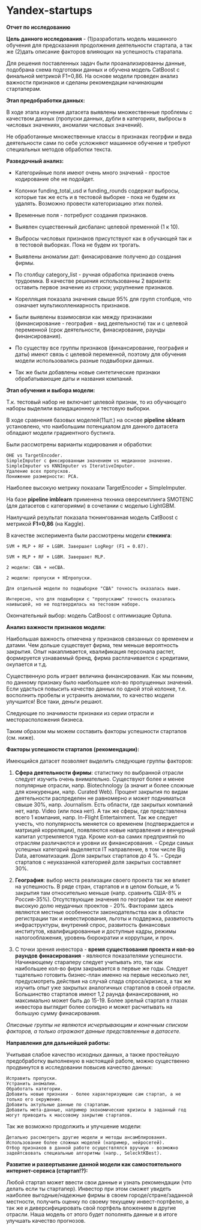 # Yandex-startups
**Отчет по исследованию**

**Цель данного исследования** - (1)разработать модель машинного обучения для предсказания продолжения деятельности стартапа, а так же (2)дать описание факторов влияющих на успешность старатапа.

Для решения поставленных задач были проанализированны данные, подобрана схема подготовки данных и обучена модель CatBoost с финальной метрикой F1=0,86. На основе модели проведен анализ важности признаков и сделаны рекомендации начинающим стартаперам.

**Этап предобработки данных:**

В ходе этапа изучения датасета выявлены множественные проблемы с качеством данных (пропуски данных, дубли в категориях, выбросы в числовых значениях, аномалии числовых значений).

Не обработанные множественные классы в признаках геогрфии и вида деятельности сами по себе усложняют машинное обучение и требуют специальных методов обработки текста.

**Разведочный анализ:**

  -  Категорийные поля имеют очень много значений - простое кодирование ohe не подойдет.

  -  Колонки funding_total_usd и funding_rounds содержат выбросы, которые так же есть и в тестовой выборке - пока не будем их удалять. Возможно провести категоризацию этих полей.

  -  Временные поля - потребуют создания признаков.

  -  Выявлен существенный дисбаланс целевой пременной (1 к 10).

  -  Выбросы числовых признаков присутствуют как в обучающей так и в тестовой выборках. Пока не будем их трогать.

  -  Выявлены аномалии дат: финасирование получено до создания фирмы.

  -  По столбцу category_list - ручная обработка признаков очень трудоемка. В качестве решения использованны 2 варианта: оставить первое значение из строки; укрупнение признаков.

  -  Корелляция показала значения свыше 95% для групп столбцов, что означает мультиколлениарность признаков.

  -  Были выявлены взаимосвязи как между признаками (финансирование - география - вид деятельности) так и с целевой переменной (срок деятельности, финасирование, раунды финансирования).

  -  По существу все группы признаков (финансирование, география и даты) имеют связь с целевой переменной, поэтому для обучения модели использовались разные подвыборки данных.

  -  Так же были добавлены новые синтетические признаки обрабатывающие даты и названия компаний.

**Этап обучения и выбора модели:**

Т.к. тестовый набор не включает целевой признак, то из обучающего наборы выделили валидационнюу и тестовую выборки.

В ходе сравнения базовых моделей(11шт.) на основе **pipeline sklearn** установлено, что наибольшим потенциалом для данного датасета обладают модели градиентного бустинга.

Были рассмотрены варианты кодирования и обработки:

    OHE vs TargetEncoder.
    SimpleImputer с фиксированным значением vs медианное значение.
    SimpleImputer vs KNNImputer vs IterativeImputer.
    Удаление всех пропусков.
    Понижение размерности: PCA.

Наиболее высокую метрику показали TargetEncoder + SimpleImputer.

На базе **pipeline imblearn** применена техника оверсемплинга SMOTENC (для датасетов с категориями) в сочетании с моделью LightGBM.

Наилучший результат показала тюнингованная модель CatBoost с метрикой **F1=0,86** (на Kaggle).

В качестве эксперимента были рассмотрены модели **стекинга**:

    SVM + MLP + RF + LGBM. Завершает LogRegr (F1 = 0.87).

    SVM + MLP + RF + LGBM. Завершает MLP.

    2 модели: США + неСША.

    2 модели: пропуски + НЕпропуски.

    Для отдельной модели по подвыборке "США" точность оказалась выше.

    Интересно, что для подвыборки с "пропусками" точность оказалась наивысшей, но не подтвердилась на тестовом наборе.

Окончательный выбор: модель CatBoost с оптимизацие Optuna.

**Анализ важности признаков модели:**

Наибольшая важность отмечена у признаков связанных со временем и датами. Чем дольше существует фирма, тем меньше вероятность закрытия. Опыт накапливается, квалификация персонала растет, формируется узнаваемый бренд, фирма расплачивается с кредитами, окупается и т.д.

Существенную роль играет величина финансирования. Как мы помним, по данному признаку было наибольшее кол-во пропущенных значений. Если удасться повысить качество данных по одной этой колонке, т.е. восполнить пробелы и устранить аномалии, то качество модели улучшится! Все таки, деньги решают.

Следующие по значимости признаки из серии отрасли и месторасположения бизнеса.

Таким образом мы можем составить факторы успешности стартапов (см. ниже).

**Факторы успешности стартапов (рекомендации):**

Имеющийся датасет позволяет выделить следующие группы факторов:

1. **Сфера деятельности фирмы**: статистику по выбранной отрасли следует изучить очень внимательно. Существуют более и менее популярные отрасли, напр. Biotechnology (а значит и более сложные для конкуренции, напр. Curated Web). Процент закрытия по видам деятельности распределен не равномерно и может подниматься свыше 30%, напр. Journalism. Есть области, где закрытых компаний нет, напр. Video (или пока нет). А так же сферы, где представлена всего 1 компания, напр. In-Flight Entertainment. Так же следует учесть, что популярность меняется со временем (подтверждается и матрицей корреляции), появляются новые направления и венчурный капитал устремляется туда. Кроме кол-ва самих предприятий по отраслям различаются и уровни их финансирования.
       - Среди самых успешных категорий выделяется IT направление, в том числе Big Data, автоматизация. Доля закрытых стартапов до 4 %.
       - Среди стартапов с неуказанной категорией доля закрытых составляет 30%.

2. **География**: выбор места реализации своего проекта так же влияет на успешность. В ряде стран, стартапов и в целом больше, и % закрытия там относительно меньше (напр. сравнить США-8% и Россия-35%). Отсутствующие значения по географии так же имеют высокую долю неудачных проектов - 20%. Факторами здесь являются местные особенности законодательства как в области регистрации так и инвестирования, льготы и поддержка, развитость инфраструктуры, внутрений спрос, развитость финансовых институтов, квалифицированные и доступные кадры, режимы налогооблажения, уровень бюрократии и коррупции, и проч.

3. С точки зрения инвестора - **время существования проекта и кол-во раундов финасирования** - являются показателями успешности. Начинающему стараперу следует учитывать это, так как наибольшее кол-во фирм закрывается в первые же годы. Следует тщательно готовить бизнес-план именно на первые несколько лет, предусмотреть действия на случай спада спроса/кризиса, а так же изучить опыт уже закрытых аналогичных стартапов в своей отрасли. Большинство стартапов имеют 1,2 раунда финансирования, но максимально может быть до 15-19. Более зрелый стартап в глазах инвестора выглядит более солидно и может расчитывать на большую сумму финасирования.

*Описаные группы не являются исчерпывающим и конечным списком факторов, а только отражают данные представленные в датасете.*



**Направления для дальнейшей работы:**

Учитывая слабое качество исходных данных, а также простейшую предобработку выполненую в настоящей работе, можно существенно продвинутся в исследовании повысив качество данных:

    Исправить пропуски.
    Устранить аномалии.
    Обработать категории.
    Добавить новые признаки - более характеризующие сам стартап, а не только его окружение.
    Добавить актульные данные по стартапам.
    Добавить мета-данные, например экономические кризисы в заданный год могут приводить к массовому закрытию стартапов.

Так же возможно продолжить и улучшение модели:

    Детально рассмотреть другие модели и методы ансамблирования.
    Использование более сложных моделей (например, нейросетей).
    Отбор признаков в данной работе осуществлялся вручную - возможно задейтсвовать специальные алгоритмы (напр., SelecktKBest).

**Развитие и развертывание данной модели как самостоятельного интернет-сервиса (стартап!?):**

Любой стартап может ввести свои данные и узнать рекомендации (что делать если ты стартапер). Инвестор при этом сможет увидеть наиболее выгодные/надежные фирмы в своем городе/стране/заданной местности, получить оценку по своему текущему инвест-портфелю, а так же и диверсифицировать свой портфель вложением в другие отрасли. Наша модель от этого будет пополнять данные и в итоге улучшать качество прогнозов.
